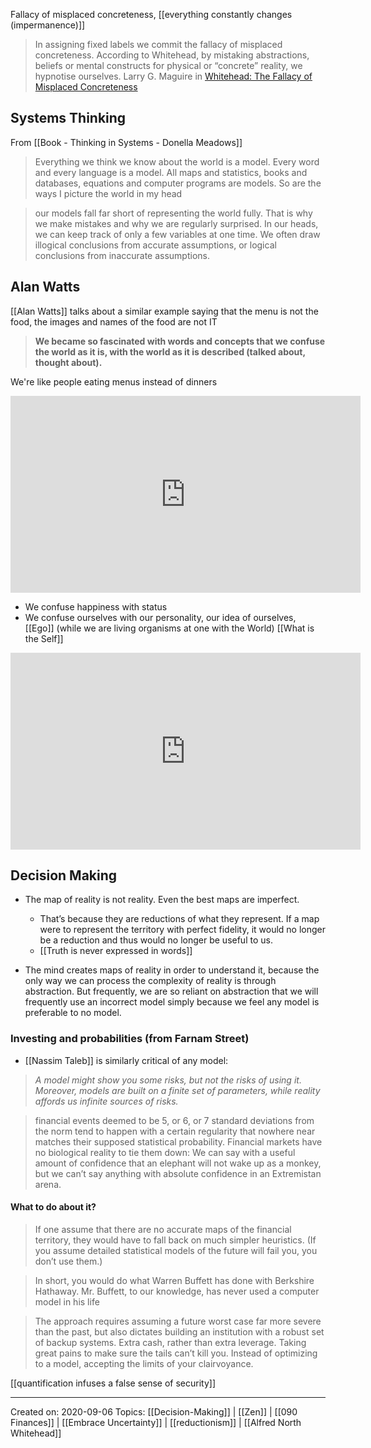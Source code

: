 Fallacy of misplaced concreteness, [[everything constantly changes (impermanence)]]

> In assigning fixed labels we commit the fallacy of misplaced concreteness. According to Whitehead, by mistaking abstractions, beliefs or mental constructs for physical or “concrete” reality, we hypnotise ourselves. Larry G. Maguire in [Whitehead: The Fallacy of Misplaced Concreteness](https://larrygmaguire.com/misplaced-concreteness/) 

## Systems Thinking
From [[Book - Thinking in Systems - Donella Meadows]]
> Everything we think we know about the world is a model. Every word and every language is a model. All maps and statistics, books and databases, equations and computer programs are models. So are the ways I picture the world in my head

> our models fall far short of representing the world fully. That is why we make mistakes and why we are regularly surprised. In our heads, we can keep track of only a few variables at one time. We often draw illogical conclusions from accurate assumptions, or logical conclusions from inaccurate assumptions.

## Alan Watts
[[Alan Watts]] talks about a similar example saying that the menu is not the food, the images and names of the food are not IT

> **We became so fascinated with words and concepts that we confuse the world as it is, with the world as it is described (talked about, thought about).**

We're like people eating menus instead of dinners

<iframe width="560" height="315" src="https://www.youtube.com/embed/0K5M0hIXP00" title="YouTube video player" frameborder="0" allow="accelerometer; autoplay; clipboard-write; encrypted-media; gyroscope; picture-in-picture" allowfullscreen></iframe>

- We confuse happiness with status
- We confuse ourselves with our personality, our idea of ourselves, [[Ego]] (while we are living organisms at one with the World) [[What is the Self]]

<iframe width="560" height="315" src="https://www.youtube.com/embed/_LXiSPpfM54?start=170" title="YouTube video player" frameborder="0" allow="accelerometer; autoplay; clipboard-write; encrypted-media; gyroscope; picture-in-picture" allowfullscreen></iframe>

## Decision Making
- The map of reality is not reality. Even the best maps are imperfect. 
	- That’s because they are reductions of what they represent. If a map were to represent the territory with perfect fidelity, it would no longer be a reduction and thus would no longer be useful to us. 
	- [[Truth is never expressed in words]]
	
- The mind creates maps of reality in order to understand it, because the only way we can process the complexity of reality is through abstraction. But frequently, we are so reliant on abstraction that we will frequently use an incorrect model simply because we feel any model is preferable to no model.

### Investing and probabilities (from Farnam Street)
- [[Nassim Taleb]] is similarly critical of any model:

> *A model might show you some risks, but not the risks of using it. Moreover, models are built on a finite set of parameters, while reality affords us infinite sources of risks.*

 > financial events deemed to be 5, or 6, or 7 standard deviations from the norm tend to happen with a certain regularity that nowhere near matches their supposed statistical probability.  Financial markets have no biological reality to tie them down: We can say with a useful amount of confidence that an elephant will not wake up as a monkey, but we can’t say anything with absolute confidence in an Extremistan arena.
 
 #### What to do about it?
 
 > If one assume that there are no accurate maps of the financial territory, they would have to fall back on much simpler heuristics. (If you assume detailed statistical models of the future will fail you, you don’t use them.)

> In short, you would do what Warren Buffett has done with Berkshire Hathaway. Mr. Buffett, to our knowledge, has never used a computer model in his life

> The approach requires assuming a future worst case far more severe than the past, but also dictates building an institution with a robust set of backup systems. Extra cash, rather than extra leverage. Taking great pains to make sure the tails can’t kill you. Instead of optimizing to a model, accepting the limits of your clairvoyance.
 

[[quantification infuses a false sense of security]]

 --------------------------------

Created on: 2020-09-06
Topics: [[Decision-Making]] | [[Zen]] | [[090 Finances]] | [[Embrace Uncertainty]] | [[reductionism]] | [[Alfred North Whitehead]]